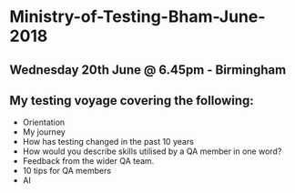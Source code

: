 # Ministry-of-Testing-Bham-June-2018
## Wednesday 20th June @ 6.45pm - Birmingham

## My testing voyage covering the following:

* Orientation
* My journey
* How has testing changed in the past 10 years
* How would you describe skills utilised by a QA member in one word?
* Feedback from the wider QA team.
* 10 tips for QA members
* AI
